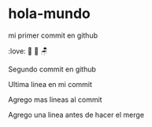 # hola-mundo

mi primer commit en github

:love: :icecream: :candy: :chair:

Segundo commit en github

Ultima linea en mi commit

Agrego mas lineas al commit

Agrego una linea antes de hacer el merge
